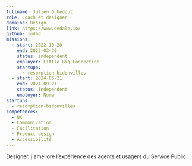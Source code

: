 ```yaml
---
fullname: Julien Dubedout
role: Coach et designer
domaine: Design
link: https://www.dedale.io/
github: judbd
missions:
  - start: 2022-10-20
    end: 2023-03-30
    status: independent
    employer: Little Big Connection
    startups:
      - resorption-bidonvilles
  - start: 2024-06-21
    end: 2024-09-21
    status: independent
    employer: Numa
startups:
  - resorption-bidonvilles
competences:
  - UX
  - Communication
  - Facilitation
  - Product design
  - Accessibilité
---
```

Designer, j'améliore l’expérience des agents et usagers du Service Public
